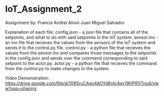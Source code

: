 # IoT_Assignment_2

Assignment by:
Francis Andrei Alivio
Juan Miguel Salvador

Explanation of each file:
config.json - a json file that contains all of the setpoints, and what to do with said setpoints in the IoT system.
sensor.ino - an ino file that recieves the values from the sensors of the IoT system and sends it to the control.py file.
control.py - a python file that recieves the values from the sensor.ino and compares those messages to the setpoints in the config.json and sends over the command corresponding to said setpoint to the actor.py.
actor.py - a python file that recieves the command from the control.py to make changes to the system.

Video Demonstration:
https://drive.google.com/file/d/1XR5ruCAgv4AOYd8vIc4qv19HPR1jTnu4/view?usp=sharing
